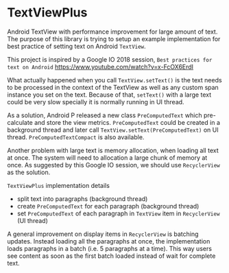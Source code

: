 # TextViewPlus
Android TextView with performance improvement for large amount of text. 
The purpose of this library is trying to setup an example implementation for best practice of setting text on Android `TextView`.

This project is inspired by a Google IO 2018 session, `Best practices for text on Android`
https://www.youtube.com/watch?v=x-FcOX6ErdI


What actually happened when you call `TextView.setText()` is the text needs to be processed in the context of the TextView as well as any custom span instance you set on the text.
Because of that, `setText()` with a large text could be very slow specially it is normally running in UI thread.

As a solution, Android P released a new class `PreComputedText` which pre-calculate and store the view metrics. 
`PreComputedText` could be created in a background thread and later call `TextView.setText(PreComputedText)` on UI thread.
`PreComputedTextCompact` is also available.

Another problem with large text is memory allocation, when loading all text at once. The system will need to allocation a large chunk of memory at once.
As suggested by this Google IO session, we should use `RecyclerView` as the solution.

`TextViewPlus` implementation details
- split text into paragraphs (background thread)
- create `PreComputedText` for each paragraph (background thread)
- set `PreComputedText` of each paragraph in `TextView` item in `RecyclerView` (UI thread)

A general improvement on display items in `RecyclerView` is batching updates. Instead loading all the paragraphs at once, the implementation loads paragraphs in a batch (i.e. 5 paragraphs at a time).
This way users see content as soon as the first batch loaded instead of wait for complete text.

 